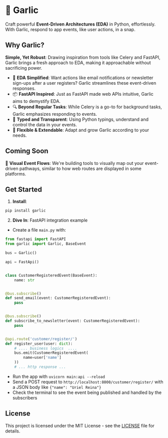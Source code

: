 # 🧄 Garlic

Craft powerful **Event-Driven Architectures (EDA)** in Python, effortlessly. With Garlic, respond to app events, like user actions, in a snap.

## Why Garlic?

**Simple, Yet Robust**: Drawing inspiration from tools like Celery and FastAPI, Garlic brings a fresh approach to EDA, making it approachable without sacrificing power.

- 🚀 **EDA Simplified**: Want actions like email notifications or newsletter sign-ups after a user registers? Garlic streamlines these event-driven responses.
- 📦 **FastAPI Inspired**: Just as FastAPI made web APIs intuitive, Garlic aims to demystify EDA.
- 🔍 **Beyond Regular Tasks**: While Celery is a go-to for background tasks, Garlic emphasizes responding to events.
- 📝 **Typed and Transparent**: Using Python typings, understand and control the data in your events.
- 🔌 **Flexible & Extendable**: Adapt and grow Garlic according to your needs.

## Coming Soon

📖 **Visual Event Flows**: We're building tools to visually map out your event-driven pathways, similar to how web routes are displayed in some platforms.

## Get Started
1. **Install**: 
```bash
pip install garlic
```
2. **Dive In**: FastAPI integration example

* Create a file `main.py` with:

```python
from fastapi import FastAPI
from garlic import Garlic, BaseEvent

bus = Garlic()

api = FastApi()


class CustomerRegisteredEvent(BaseEvent):
    name: str


@bus.subscribe()
def send_email(event: CustomerRegisteredEvent):
    pass


@bus.subscribe()
def subscribe_to_newsletter(event: CustomerRegisteredEvent):
    pass


@api.route('customer/register/')
def register_user(user: dict):
    # .... business logics  ....
    bus.emit(CustomerRegisteredEvent(
        name=user['name']
    ))
    # ... http response ...
```

* Run the app with `uvicorn main:api --reload`
* Send a POST request to `http://localhost:8000/customer/register/` with a JSON body like `{"name": "Uriel Reina"}`
* Check the terminal to see the event being published and handled by the subscribers


## License

This project is licensed under the MIT License - see the [LICENSE](LICENSE) file for details.
